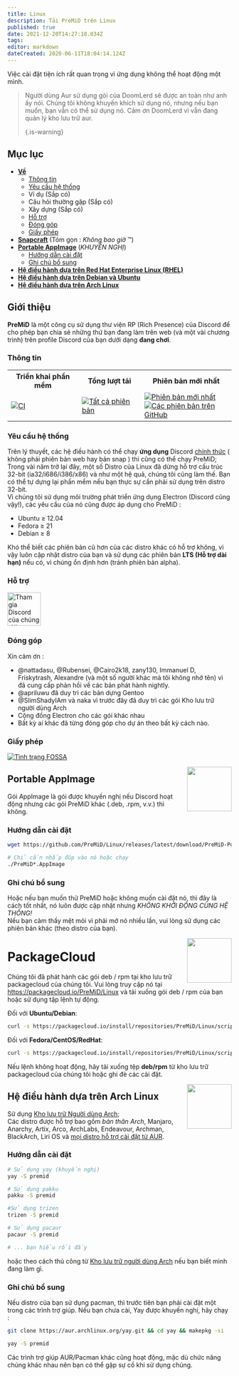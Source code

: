 ```yaml
---
title: Linux
description: Tải PreMiD trên Linux
published: true
date: 2021-12-20T14:27:18.034Z
tags:
editor: markdown
dateCreated: 2020-06-11T18:04:14.124Z
---
```


Việc cài đặt tiện ích rất quan trọng vì ứng dụng không thể hoạt động một mình.

> Người dùng Aur sử dụng gói của DoomLerd sẽ được an toàn như anh ấy nói. Chúng tôi không khuyến khích sử dụng nó, nhưng nếu bạn muốn, bạn vẫn có thể sử dụng nó. Cảm ơn DoomLerd vì vẫn đang quản lý kho lưu trữ aur. 
> 
> {.is-warning}

## Mục lục

- **[Về](#about)**
  - [Thông tin](#stats)
  - [Yêu cầu hệ thống](#requirements)
  - Ví dụ (Sắp có)
  - Câu hỏi thường gặp (Sắp có)
  - Xây dựng (Sắp có)
  - [Hỗ trợ](#support)
  - [Đóng góp](#credits)
  - [Giấy phép](#license)
- **[Snapcraft](#snapcraft)** (Tóm gọn : _Không bao giờ_ ™️)
- **[Portable AppImage](#appimage)** (_KHUYẾN NGHỊ_)
  - [Hướng dẫn cài đặt](#appimageinstall)
  - [Ghi chú bổ sung](#appimagenotes)
- [**Hệ điều hành dựa trên Red Hat Enterprise Linux (RHEL)**](#packagecloud)
- [**Hệ điều hành dựa trên Debian và Ubuntu**](#packagecloud)
- [**Hệ điều hành dựa trên Arch Linux**](#arch)

<a name="about"></a>

## Giới thiệu

**PreMiD** là một công cụ sử dụng thư viện RP (Rich Presence) của Discord để cho phép bạn chia sẻ những thứ bạn đang làm trên web (và một vài chương trình) trên profile Discord của bạn dưới dạng **đang chơi**.

<a name="stats"></a>

### Thông tin

<table>
  <tr>
    <th>Triển khai phần mềm</th>
    <th>Tổng lượt tải</th>
    <th>Phiên bản mới nhất</th>
  </tr>
  <tr>
    <td><a href="https://github.com/PreMiD/Linux/actions"><img src="https://github.com/PreMiD/Linux/workflows/CI/badge.svg?branch=master&event=push" alt="CI"></a></td>
    <td><a href="https://github.com/PreMiD/Linux/releases"><img src="https://img.shields.io/github/downloads/PreMiD/Linux/total.svg?maxAge=86400" alt="Tất cả phiên bản"></a></td>
    <td><a href="https://github.com/PreMiD/Linux/releases/latest"><img src="https://img.shields.io/github/v/release/PreMiD/Linux.svg?maxAge=86400" alt="Phiên bản mới nhất"><br><img src="https://img.shields.io/github/downloads/PreMiD/Linux/latest/total.svg?maxAge=86400" alt="Các phiên bản trên GitHub"></a></td>
  </tr>
</table>

<a name="requirements"></a>

### Yêu cầu hệ thống

Trên lý thuyết, các hệ điều hành có thể chạy **ứng dụng** Discord [chính thức](https://discordapp.com/download) ( không phải phiên bản web hay bản snap ) thì cũng có thể chạy PreMiD;</br> Trong vài năm trở lại đây, một số Distro của Linux đã dừng hỗ trợ cấu trúc 32-bit (ia32/i686/i386/x86) và như một hệ quả, chúng tôi cũng làm thế. Bạn có thể tự dựng lại phần mềm nếu bạn thực sự cần phải sử dụng trên distro 32-bit.</br> Vì chúng tôi sử dụng môi trường phát triển ứng dụng Electron (Discord cũng vậy!), các yêu cầu của nó cũng được áp dụng cho PreMiD :

- Ubuntu ≥ 12.04
- Fedora ≥ 21
- Debian ≥ 8

Khó thể biết các phiên bản cũ hơn của các distro khác có hỗ trợ không, vì vậy luôn cập nhật distro của bạn và sử dụng các phiên bản **LTS (Hỗ trợ dài hạn)** nếu có, vì chúng ổn định hơn (tránh phiên bản alpha).

<a name="support"></a>

### Hỗ trợ

<div>
  <a target="_blank" href="https://discord.premid.app/" title="Tham gia Discord của chúng tôi!">
    <img height="75px" draggable="false" src="https://discordapp.com/api/guilds/493130730549805057/widget.png?style=banner2" alt="Tham gia Discord của chúng tôi!">
  </a>
</div>

<a name="credits"></a>

### Đóng góp

Xin cảm ơn :

- @nattadasu, @Rubensei, @Cairo2k18, zany130, Immanuel D, Friskytrash, Alexandre (và một số người khác mà tôi không nhớ tên) vì đã cung cấp phản hồi về các bản phát hành nightly.
- @apriluwu đã duy trì các bản dựng Gentoo
- @SlimShadyIAm và naka vì trước đây đã duy trì các gói Kho lưu trữ người dùng Arch
- Cộng đồng Electron cho các gói khác nhau
- Bất kỳ ai khác đã từng đóng góp cho dự án theo bất kỳ cách nào.

<a name="license"></a>

### Giấy phép

[![Tình trạng FOSSA](https://app.fossa.io/api/projects/git%2Bgithub.com%2FPreMiD%2FLinux.svg?type=large)](https://app.fossa.io/projects/git%2Bgithub.com%2FPreMiD%2FLinux?ref=badge_large)

<img src="https://i.imgur.com/ACAxtmA.png" width="100" height="100" align="right"></img>
<a name="snapcraft"></a>

## Portable AppImage

Gói AppImage là gói được khuyến nghị nếu Discord hoạt động nhưng các gói PreMiD khác (.deb, .rpm, v.v.) thì không.

<a name="appimageinstall"></a>

### Hướng dẫn cài đặt

```bash
wget https://github.com/PreMiD/Linux/releases/latest/download/PreMiD-Portable.AppImage && chmod a+x PreMiD*.AppImage
```

```bash
# Chỉ cần nhấp đúp vào nó hoặc chạy
./PreMiD*.AppImage
```

<a name="appimagenotes"></a>

### Ghi chú bổ sung

Hoặc nếu bạn muốn thử PreMiD hoặc không muốn cài đặt nó, thì đây là cách tốt nhất, nó luôn được cập nhật nhưng _KHÔNG KHỞI ĐỘNG CÙNG HỆ THỐNG!_ </br> Nếu bạn cảm thấy mệt mỏi vì phải mở nó nhiều lần, vui lòng sử dụng các phiên bản khác (theo distro của bạn).

<img src="https://raw.githubusercontent.com/PreMiD/Linux/master/.github/packagecloud.png" width="100" height="100" align="right"></img>
<a name="packagecloud"></a>

# PackageCloud

Chúng tôi đã phát hành các gói deb / rpm tại kho lưu trữ packagecloud của chúng tôi. Vui lòng truy cập nó tại https://packagecloud.io/PreMiD/Linux và tải xuống gói deb / rpm của bạn hoặc sử dụng tập lệnh tự động.

Đối với **Ubuntu/Debian**:

```bash
curl -s https://packagecloud.io/install/repositories/PreMiD/Linux/script.deb.sh | sudo bash
```

Đối với **Fedora/CentOS/RedHat**:

```bash
curl -s https://packagecloud.io/install/repositories/PreMiD/Linux/script.rpm.sh | sudo bash
```

Nếu lệnh không hoạt động, hãy tải xuống tệp **deb/rpm** từ kho lưu trữ packagecloud của chúng tôi hoặc ghi đè các cài đặt.

<a name="arch"></a>
<img src="https://raw.githubusercontent.com/PreMiD/Linux/86ae2fbd49499785281f388a5305b06e0d3ecfea/.github/iusearchbtw.svg" width="100" height="100" align="right"></img>

## Hệ điều hành dựa trên Arch Linux

Sử dụng [Kho lưu trữ Người dùng Arch](https://aur.archlinux.org/packages/premid);</br> Các distro được hỗ trợ bao gồm _bản thân Arch_, Manjaro, Anarchy, Artix, Arco, ArchLabs, Endeavour, Archman, BlackArch, Liri OS và [mọi distro hỗ trợ cài đặt từ AUR](https://wiki.archlinux.org/index.php/Arch-based_distributions#Active).

<a name="archinstall"></a>

### Hướng dẫn cài đặt

```bash
# Sử dụng yay (khuyến nghị)
yay -S premid
```

```bash
# Sử dụng pakku
pakku -S premid
```

```bash
#Sử dụng trizen
trizen -S premid
```

```bash
# Sử dụng pacaur
pacaur -S premid
```

```bash
# ... bạn hiểu rồi đấy
```

hoặc theo cách thủ công từ [Kho lưu trữ người dùng Arch](https://aur.archlinux.org/packages/premid) nếu bạn biết mình đang làm gì.

<a name="archnotes"></a>

### Ghi chú bổ sung

Nếu distro của bạn sử dụng pacman, thì trước tiên bạn phải cài đặt một trong các trình trợ giúp. Nếu bạn chưa cài, Yay được khuyến nghị, hãy chạy :

```bash
git clone https://aur.archlinux.org/yay.git && cd yay && makepkg -si
```

```bash
yay -S premid
```

Các trình trợ giúp AUR/Pacman khác cũng hoạt động, mặc dù chức năng chúng khác nhau nên bạn có thể gặp sự cố khi sử dụng chúng.
